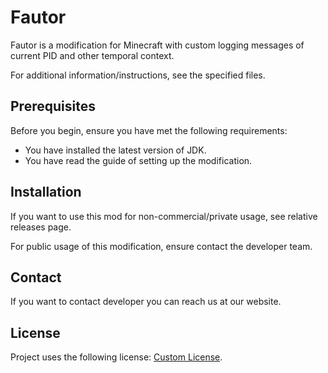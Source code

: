 # Fautor

Fautor is a modification for Minecraft with custom logging messages of current PID and other temporal context.

For additional information/instructions, see the specified files.

## Prerequisites

Before you begin, ensure you have met the following requirements:

- You have installed the latest version of JDK.
- You have read the guide of setting up the modification.

## Installation

If you want to use this mod for non-commercial/private usage, see relative releases page.

For public usage of this modification, ensure contact the developer team.

## Contact

If you want to contact developer you can reach us at our website.

## License

Project uses the following license: [Custom License](./LICENSE).